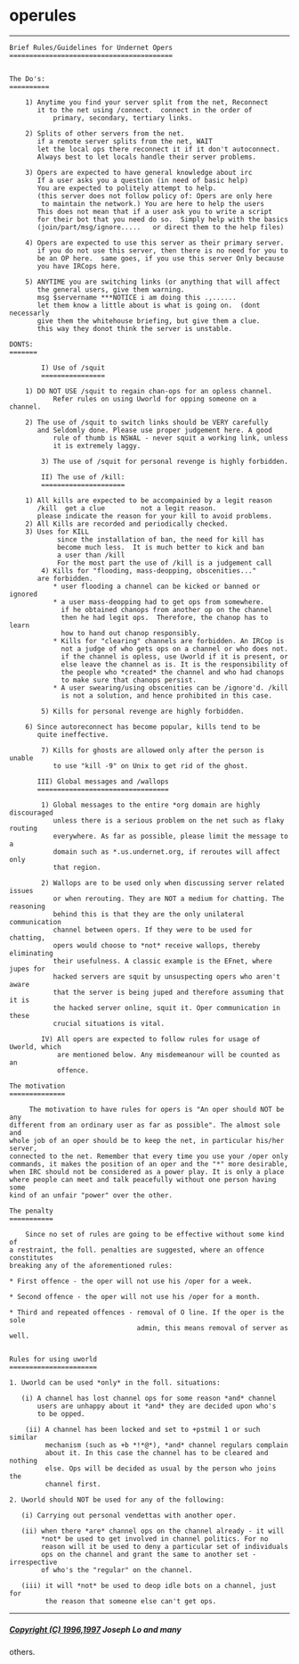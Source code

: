 # operules

* * *
    
    
    
    Brief Rules/Guidelines for Undernet Opers
    =========================================
    
    
    The Do's:
    ==========
    
    	1) Anytime you find your server split from the net, Reconnect
    	   it to the net using /connect.  connect in the order of
               primary, secondary, tertiary links.
    
    	2) Splits of other servers from the net.
    	   if a remote server splits from the net, WAIT
    	   let the local ops there reconnect it if it don't autoconnect.
    	   Always best to let locals handle their server problems.
    	   
    	3) Opers are expected to have general knowledge about irc
    	   If a user asks you a question (in need of basic help)
    	   You are expected to politely attempt to help.
    	   (this server does not follow policy of: Opers are only here
    	    to maintain the network.) You are here to help the users
    	   This does not mean that if a user ask you to write a script
    	   for their bot that you need do so.  Simply help with the basics
    	   (join/part/msg/ignore.....   or direct them to the help files)
    
    	4) Opers are expected to use this server as their primary server.
    	   if you do not use this server, then there is no need for you to
    	   be an OP here.  same goes, if you use this server Only because 
    	   you have IRCops here.
    
    	5) ANYTIME you are switching links (or anything that will affect
    	   the general users, give them warning.
    	   msg $servername ***NOTICE i am doing this .,......
    	   let them know a little about is what is going on.  (dont necessarly
    	   give them the whitehouse briefing, but give them a clue.
    	   this way they donot think the server is unstable.
    	
    DONTS:
    =======
    
            I) Use of /squit
            ================
    
    	1) DO NOT USE /squit to regain chan-ops for an opless channel.
               Refer rules on using Uworld for opping someone on a channel.
    
    	2) The use of /squit to switch links should be VERY carefully
    	   and Seldomly done. Please use proper judgement here. A good
               rule of thumb is NSWAL - never squit a working link, unless
               it is extremely laggy.
         
            3) The use of /squit for personal revenge is highly forbidden.
    
            II) The use of /kill:
            =====================
    
    	1) All kills are expected to be accompainied by a legit reason
    	   /kill  get a clue         not a legit reason.
    	   please indicate the reason for your kill to avoid problems.
    	2) All Kills are recorded and periodically checked.
    	3) Uses for KILL
                since the installation of ban, the need for kill has
                become much less.  It is much better to kick and ban
                a user than /kill
                For the most part the use of /kill is a judgement call
            4) Kills for "flooding, mass-deopping, obscenities..."
    	   are forbidden.
               * user flooding a channel can be kicked or banned or ignored
               * a user mass-deopping had to get ops from somewhere.
                 if he obtained chanops from another op on the channel
                 then he had legit ops.  Therefore, the chanop has to learn
                 how to hand out chanop responsibly. 
               * Kills for "clearing" channels are forbidden. An IRCop is 
                 not a judge of who gets ops on a channel or who does not.
                 if the channel is opless, use Uworld if it is present, or
                 else leave the channel as is. It is the responsibility of
                 the people who *created* the channel and who had chanops
                 to make sure that chanops persist.
               * A user swearing/using obscenities can be /ignore'd. /kill 
                 is not a solution, and hence prohibited in this case.
    
            5) Kills for personal revenge are highly forbidden. 
          
    	6) Since autoreconnect has become popular, kills tend to be
    	   quite ineffective. 
       
            7) Kills for ghosts are allowed only after the person is unable
               to use "kill -9" on Unix to get rid of the ghost.
    
           III) Global messages and /wallops
           =================================
    
            1) Global messages to the entire *org domain are highly discouraged 
               unless there is a serious problem on the net such as flaky routing
               everywhere. As far as possible, please limit the message to a 
               domain such as *.us.undernet.org, if reroutes will affect only
               that region. 
        
            2) Wallops are to be used only when discussing server related issues
               or when rerouting. They are NOT a medium for chatting. The reasoning
               behind this is that they are the only unilateral communication
               channel between opers. If they were to be used for chatting,
               opers would choose to *not* receive wallops, thereby eliminating
               their usefulness. A classic example is the EFnet, where jupes for
               hacked servers are squit by unsuspecting opers who aren't aware 
               that the server is being juped and therefore assuming that it is
               the hacked server online, squit it. Oper communication in these
               crucial situations is vital.
    
            IV) All opers are expected to follow rules for usage of Uworld, which
                are mentioned below. Any misdemeanour will be counted as an 
                offence.
    
    The motivation
    ==============
        
         The motivation to have rules for opers is "An oper should NOT be any
    different from an ordinary user as far as possible". The almost sole and
    whole job of an oper should be to keep the net, in particular his/her server,
    connected to the net. Remember that every time you use your /oper only
    commands, it makes the position of an oper and the "*" more desirable,
    when IRC should not be considered as a power play. It is only a place
    where people can meet and talk peacefully without one person having some
    kind of an unfair "power" over the other.
    
    The penalty
    ===========
     
        Since no set of rules are going to be effective without some kind of
    a restraint, the foll. penalties are suggested, where an offence constitutes
    breaking any of the aforementioned rules:
    
    * First offence - the oper will not use his /oper for a week.
    
    * Second offence - the oper will not use his /oper for a month.
    
    * Third and repeated offences - removal of O line. If the oper is the sole
                                    admin, this means removal of server as well.
    
    
    Rules for using uworld
    ======================
    
    1. Uworld can be used *only* in the foll. situations:
    
       (i) A channel has lost channel ops for some reason *and* channel
           users are unhappy about it *and* they are decided upon who's
           to be opped.
    
        (ii) A channel has been locked and set to +pstmil 1 or such similar
             mechanism (such as +b *!*@*), *and* channel regulars complain
             about it. In this case the channel has to be cleared and nothing
             else. Ops will be decided as usual by the person who joins the
             channel first.
    
    2. Uworld should NOT be used for any of the following:
    
       (i) Carrying out personal vendettas with another oper.
    
       (ii) when there *are* channel ops on the channel already - it will
            *not* be used to get involved in channel politics. For no
            reason will it be used to deny a particular set of individuals
            ops on the channel and grant the same to another set - irrespective
            of who's the "regular" on the channel.
    
       (iii) it will *not* be used to deop idle bots on a channel, just for
             the reason that someone else can't get ops.
    
    
    
    

* * *



##### [Copyright (C) 1996,1997](/irchelp/credit.html) Joseph Lo and many
others.

